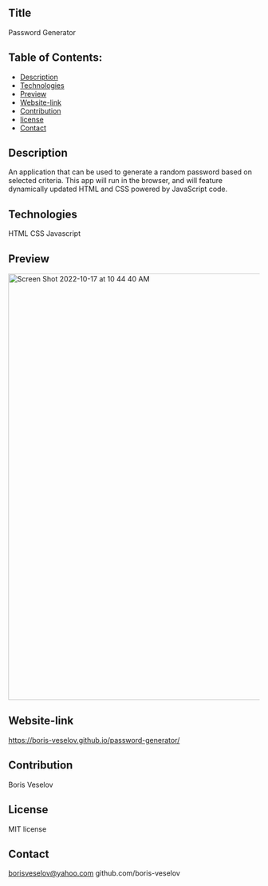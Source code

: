 ## Title

 Password Generator 

## Table of Contents:
  
* [Description](#description)
* [Technologies](#technologies)
* [Preview](#preview)
* [Website-link](#website-link)
* [Contribution](#contribution)
* [license](#license)
* [Contact](#contact)

## Description

An application that can be used to generate a random password based on selected criteria. This app will run in the browser, and will feature dynamically updated HTML and CSS powered by JavaScript code.

## Technologies

HTML
CSS
Javascript

## Preview

<img width="853" alt="Screen Shot 2022-10-17 at 10 44 40 AM" src="https://user-images.githubusercontent.com/96749114/196216839-72726225-ab1c-4966-84fe-a7b9c96c0637.png">

## Website-link

https://boris-veselov.github.io/password-generator/

## Contribution

Boris Veselov

## License
  
MIT license

## Contact

borisveselov@yahoo.com
github.com/boris-veselov
